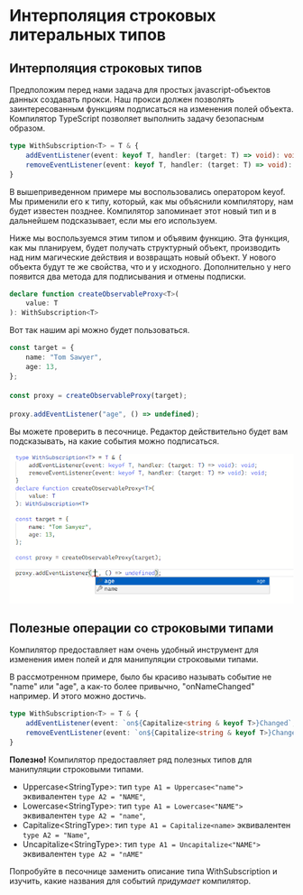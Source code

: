 # Интерполяция строковых литеральных типов

## Интерполяция строковых типов

Предположим перед нами задача для простых javascript-объектов данных создавать прокси. Наш прокси должен позволять заинтересованным функциям подписаться на изменения полей объекта. Компилятор TypeScript позволяет выполнить задачу безопасным образом.

```typescript
type WithSubscription<T> = T & {
    addEventListener(event: keyof T, handler: (target: T) => void): void;
    removeEventListener(event: keyof T, handler: (target: T) => void): void;
}
```

В вышеприведенном примере мы воспользовались оператором keyof. Мы применили его к типу, который, как мы объяснили компилятору, нам будет известен позднее. Компилятор запоминает этот новый тип и в дальнейшем подсказывает, если мы его используем.

Ниже мы воспользуемся этим типом и объявим функцию. Эта функция, как мы планируем, будет получать структурный объект, производить над ним магические действия и возвращать новый объект. У нового объекта будут те же свойства, что и у исходного. Дополнительно у него появится два метода для подписывания и отмены подписки.

```typescript
declare function createObservableProxy<T>(
    value: T
): WithSubscription<T>
```

Вот так нашим api можно будет пользоваться.

```typescript
const target = {
    name: "Tom Sawyer",
    age: 13,
};

const proxy = createObservableProxy(target);

proxy.addEventListener("age", () => undefined);

```

Вы можете проверить в песочнице. Редактор действительно будет вам подсказывать, на какие события можно подписаться.

![intellisense](./assets/Capture2.PNG)

## Полезные операции со строковыми типами

Компилятор предоставляет нам очень удобный инструмент для изменения имен полей и для манипуляции строковыми типами.

В рассмотренном примере, было бы красиво называть событие не "name" или "age", а как-то более привычно, "onNameChanged" например. И этого можно достичь. 

```typescript
type WithSubscription<T> = T & {
    addEventListener(event: `on${Capitalize<string & keyof T>}Changed`, handler: (target: T) => void): void;
    removeEventListener(event: `on${Capitalize<string & keyof T>}Changed`, handler: (target: T) => void): void;
}
```

**Полезно!** Компилятор предоставляет ряд полезных типов для манипуляции строковыми типами.

* Uppercase&lt;StringType>: тип `type A1 = Uppercase<"name">` эквивалентен `type A2 = "NAME"`,
* Lowercase&lt;StringType>: тип `type A1 = Lowercase<"NAME">` эквивалентен `type A2 = "name"`,
* Capitalize&lt;StringType>: тип `type A1 = Capitalize<name>` эквивалентен `type A2 = "Name"`,
* Uncapitalize&lt;StringType>: тип `type A1 = Uncapitalize<"NAME">` эквивалентен `type A2 = "nAME"`

Попробуйте в песочнице заменить описание типа WithSubscription и изучить, какие названия для событий *придумает* компилятор.